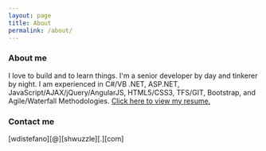 ```yaml
---
layout: page
title: About
permalink: /about/
---
```


### About me

I love to build and to learn things. I'm a senior developer by day and tinkerer by night. I am experienced in C#/VB .NET, ASP.NET, JavaScript/AJAX/jQuery/AngularJS, HTML5/CSS3, TFS/GIT, Bootstrap, and Agile/Waterfall Methodologies.  <a href="../williamdistefano_resume.pdf">Click here to view my resume.</a>

### Contact me

[wdistefano][@][shwuzzle][.][com]
